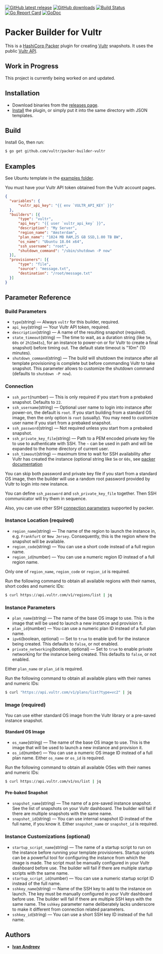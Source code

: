 [![GitHub latest release](https://img.shields.io/github/release/vultr/packer-builder-vultr.svg)](https://github.com/vultr/packer-builder-vultr/releases)
[![GitHub downloads](https://img.shields.io/github/downloads/vultr/packer-builder-vultr/total.svg)](https://github.com/vultr/packer-builder-vultr/releases)
[![Build Status](https://travis-ci.org/vultr/packer-builder-vultr.svg?branch=master)](https://travis-ci.org/vultr/packer-builder-vultr)
[![Go Report Card](https://goreportcard.com/badge/github.com/vultr/packer-builder-vultr)](https://goreportcard.com/report/github.com/vultr/packer-builder-vultr)
[![GoDoc](https://godoc.org/github.com/vultr/packer-builder-vultr?status.svg)](https://godoc.org/github.com/vultr/packer-builder-vultr/vultr)

# Packer Builder for Vultr

This is a [HashiCorp Packer](https://www.packer.io/) plugin for creating [Vultr](https://www.vultr.com/) snapshots. It uses the public [Vultr API](https://www.vultr.com/api/).

## Work in Progress
This project is currently being worked on and updated.

## Installation
* Download binaries from the [releases page](https://github.com/vultr/packer-builder-vultr/releases).
* [Install](https://www.packer.io/docs/extending/plugins.html#installing-plugins) the plugin, or simply put it into the same directory with JSON templates.

## Build

Install Go, then run:
```sh
$ go get github.com/vultr/packer-builder-vultr
```

## Examples

See Ubuntu template in the [examples folder](https://github.com/vultr/packer-builder-vultr/tree/master/examples/).

You must have your Vultr API token obtained from the Vultr account pages.

```json
{
  "variables": {
      "vultr_api_key": "{{ env `VULTR_API_KEY` }}"
  },
  "builders": [{
      "type": "vultr",
      "api_key": "{{ user `vultr_api_key` }}",
      "description": "My Server",
      "region_name": "Amsterdam",
      "plan_name": "1024 MB RAM,25 GB SSD,1.00 TB BW",
      "os_name": "Ubuntu 18.04 x64",
      "ssh_username": "root",
      "shutdown_command": "/sbin/shutdown -P now"
  }],
  "provisioners": [{
      "type": "file",
      "source": "message.txt",
      "destination": "/root/message.txt"
  }]
}
```

## Parameter Reference

### Build Parameters
* `type`(string) — Always `vultr` for this builder, required.
* `api_key`(string) — Your Vultr API token, required.
* `description`(string) — A name of the resulting snapshot (required).
* `state_timeout`(string) — The time to wait, as a duration string (like `5m`, `60s` or `2h15m45s`), for an instance to power-on or for Vultr to create a final snapshot) before timing out. The default state timeout is "10m" (10 minutes).
* `shutdown_command`(string) — The build will shutdown the instance after all template provisioning is complete but before commanding Vultr to take snapshot. This parameter allows to customize the shutdown command (defaults to `shutdown -P now`).

### Connection

* `ssh_port`(number) — This is only required if you start from a prebaked snapshot. Defaults to `22`.
* `ssh_username`(string) — Optional user name to login into instance after power-on, the default is `root`. If you start building from a standard OS image, then the only option is `root` (usually). You may need to customize user name if you start from a prebaked snapshot.
* `ssh_password`(string) — Not required unless you start from a prebaked snapshot.
* `ssh_private_key_file`(string) — Path to a PEM encoded private key file to use to authenticate with SSH. The `~` can be used in path and will be expanded to the home directory of current user.
* `ssh_timeout`(string) — maximum time to wait for SSH availability after Vultr has created the instance (optional string like `5m` or `60s`, see [packer documentation](http://packer.io/docs/templates/communicator.html#ssh_timeout)

You can skip both password and private key file if you start from a standard OS image, then the builder will use a random root password provided by Vultr to login into new instance.

You can define `ssh_password` and `ssh_private_key_file` together. Then SSH communicator will try them in sequence.

Also, you can use other SSH [connection parameters](http://packer.io/docs/templates/communicator.html#ssh) supported by packer.

### Instance Location (required)

* `region_name`(string) — The name of the region to launch the instance in, e.g. `Frankfurt` or `New Jersey`. Consequently, this is the region where the snapshot will be available.
* `region_code`(string) — You can use a short code instead of a full region name. 
* `region_id`(number) — You can use a numeric region ID instead of a full region name.

Only one of `region_name`, `region_code` or `region_id` is required.

Run the following command to obtain all available regions with their names, short codes and numeric IDs:
```sh
$ curl https://api.vultr.com/v1/regions/list | jq
```

### Instance Parameters
* `plan_name`(string) — The name of the base OS image to use. This is the image that will be used to launch a new instance and provision it.
* `plan_id`(number) — You can use a numeric plan ID instead of a full plan name.
* `ipv6`(boolean, optional) — Set to `true` to enable ipv6 for the instance being created. This defaults to `false`, or not enabled.
* `private_networking`(boolean, optional) — Set to `true` to enable private networking for the instance being created. This defaults to `false`, or not enabled.

Either `plan_name` or `plan_id` is required.

Run the following command to obtain all available plans with their names and numeric IDs:
```sh
$ curl "https://api.vultr.com/v1/plans/list?type=vc2" | jq
```

### Image (required)
You can use either standard OS image from the Vultr library or a pre-saved instance snapshot.

#### Standard OS Image
* `os_name`(string) — The name of the base OS image to use. This is the image that will be used to launch a new instance and provision it.
* `os_id`(number) — You can use a numeric OS image ID instead of a full plan name. Either `os_name` or `os_id` is required.

Run the following command to obtain all available OSes with their names and numeric IDs:
```sh
$ curl https://api.vultr.com/v1/os/list | jq
```

#### Pre-baked Snapshot
* `snapshot_name`(string) — The name of a pre-saved instance snapshot. See the list of snapshots on your Vultr dashboard. The builder will fail if there are multiple snapshots with the same name.
* `snapshot_id`(string) — You can use internal snapshot ID instead of the full name, if you know it. Either `snapshot_name` or `snapshot_id` is required.

### Instance Customizations (optional)
* `startup_script_name`(string) — The name of a startup script to run on the instance before running your template provisioners. Startup scripts can be a powerful tool for configuring the instance from which the image is made. The script must be manually configured in your Vultr dashboard before use. The builder will fail if there are multiple startup scripts with the same name.
* `startup_script_id`(number) — You can use a numeric startup script ID instead of the full name.
* `sshkey_name`(string) — Name of the SSH key to add to the instance on launch. The key must be manually configured in your Vultr dashboard before use. The builder will fail if there are multiple SSH keys with the same name. The `sshkey` parameter name deliberately lacks underscore to make it different from connection related parameters.
* `sshkey_id`(string) — You can use a short SSH key ID instead of the full name.

## Authors
* [**Ivan Andreev**](https://github.com/ivandeex)
